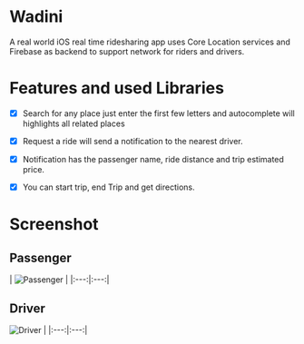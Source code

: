 # Wadini 
A real world iOS real time ridesharing app uses Core Location services and Firebase as backend 
to support network for riders and drivers.


# Features and used Libraries
- [x] Search for any place just enter the first few letters and autocomplete will highlights all related places
- [x] Request a ride will send a notification to the nearest driver.
- [x] Notification has the passenger name, ride distance and trip estimated price.
- [x] You can start trip, end Trip and get directions.


# Screenshot

## Passenger

| ![Passenger](https://github.com/SherifKamalSalem/WadiniApp/blob/master/passenger.gif) |
|:---:|:---:|

## Driver
![Driver](https://github.com/SherifKamalSalem/WadiniApp/blob/master/20181204_094727.gif) | 
|:---:|:---:|
